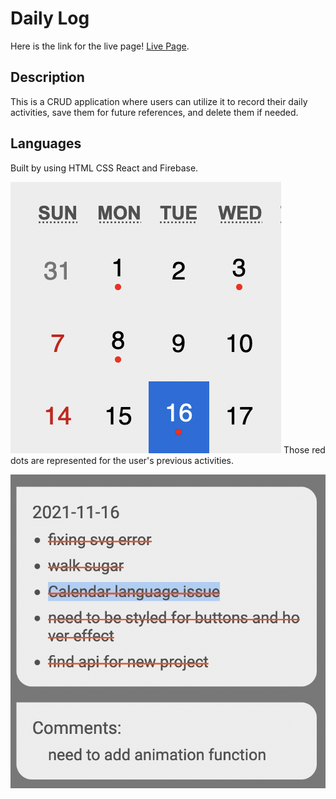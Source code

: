 # Daily Log

Here is the link for the live page! [Live Page](https://seungmin-shin-project-3.netlify.app/).

## Description

This is a CRUD application where users can utilize it to record their daily activities, save them for future references, and delete them if needed.

## Languages

Built by using HTML CSS React and Firebase.


![](src/image/image-1.png)
Those red dots are represented for the user's previous activities. 

![](src/image/image-2.png)


